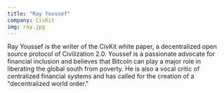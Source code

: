 ```yaml
---
title: "Ray Youssef"
company: CivKit
img: ray.jpg
---
```


Ray Youssef is the writer of the CivKit white paper, a decentralized open source protocol of Civilization 2.0. Youssef is a passionate advocate for financial inclusion and believes that Bitcoin can play a major role in liberating the global south from poverty. He is also a vocal critic of centralized financial systems and has called for the creation of a "decentralized world order."